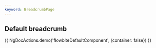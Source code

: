 ```yaml
---
keyword: BreadcrumbPage
---
```


## Default breadcrumb

{{ NgDocActions.demo('flowbiteDefaultComponent', {container: false}) }}

```angular-html file="./_default.component.html" group="default" name="html"

```

```angular-ts file="./_default.component.ts" group="default" name="typescript"

```
